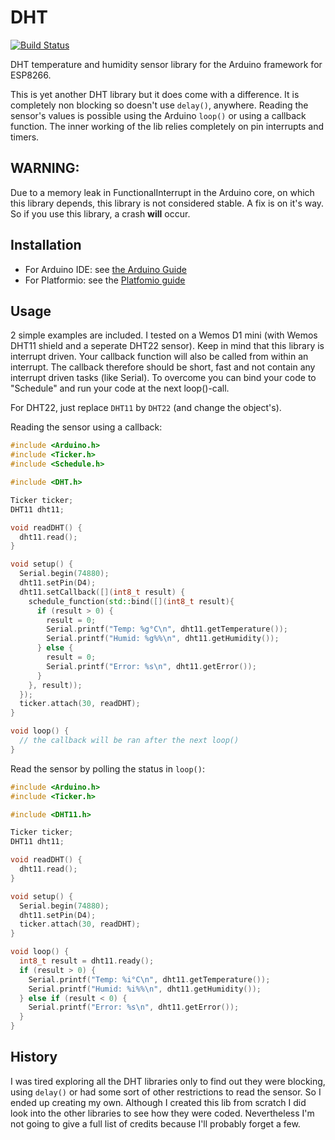 # DHT

[![Build Status](https://travis-ci.com/bertmelis/DHT.svg?branch=master)](https://travis-ci.com/bertmelis/DHT)

DHT temperature and humidity sensor library for the Arduino framework for ESP8266.

This is yet another DHT library but it does come with a difference. It is completely non blocking so doesn't use `delay()`, anywhere. Reading the sensor's values is possible using the Arduino `loop()` or using a callback function.
The inner working of the lib relies completely on pin interrupts and timers.

## WARNING:
Due to a memory leak in FunctionalInterrupt in the Arduino core, on which this library depends, this library is not considered stable. A fix is on it's way. So if you use this library, a crash **will** occur.

## Installation

* For Arduino IDE: see [the Arduino Guide](https://www.arduino.cc/en/Guide/Libraries#toc4)
* For Platformio: see the [Platfomio guide](http://docs.platformio.org/en/latest/projectconf/section_env_library.html)

## Usage

2 simple examples are included. I tested on a Wemos D1 mini (with Wemos DHT11 shield and a seperate DHT22 sensor).
Keep in mind that this library is interrupt driven. Your callback function will also be called from within an interrupt. The callback therefore should be short, fast and not contain any interrupt driven tasks (like Serial).
To overcome you can bind your code to "Schedule" and run your code at the next loop()-call.

For DHT22, just replace `DHT11` by `DHT22` (and change the object's).

Reading the sensor using a callback:
```C++
#include <Arduino.h>
#include <Ticker.h>
#include <Schedule.h>

#include <DHT.h>

Ticker ticker;
DHT11 dht11;

void readDHT() {
  dht11.read();
}

void setup() {
  Serial.begin(74880);
  dht11.setPin(D4);
  dht11.setCallback([](int8_t result) {
    schedule_function(std::bind([](int8_t result){
      if (result > 0) {
        result = 0;
        Serial.printf("Temp: %g°C\n", dht11.getTemperature());
        Serial.printf("Humid: %g%%\n", dht11.getHumidity());
      } else {
        result = 0;
        Serial.printf("Error: %s\n", dht11.getError());
      }
    }, result));
  });
  ticker.attach(30, readDHT);
}

void loop() {
  // the callback will be ran after the next loop()
}

```

Read the sensor by polling the status in `loop()`:
```C++
#include <Arduino.h>
#include <Ticker.h>

#include <DHT11.h>

Ticker ticker;
DHT11 dht11;

void readDHT() {
  dht11.read();
}

void setup() {
  Serial.begin(74880);
  dht11.setPin(D4);
  ticker.attach(30, readDHT);
}

void loop() {
  int8_t result = dht11.ready();
  if (result > 0) {
    Serial.printf("Temp: %i°C\n", dht11.getTemperature());
    Serial.printf("Humid: %i%%\n", dht11.getHumidity());
  } else if (result < 0) {
    Serial.printf("Error: %s\n", dht11.getError());
  }
}
```

## History

I was tired exploring all the DHT libraries only to find out they were blocking, using `delay()` or had some sort of other restrictions to read the sensor. So I ended up creating my own. Although I created this lib from scratch I did look into the other libraries to see how they were coded. Nevertheless I'm not going to give a full list of credits because I'll probably forget a few.
